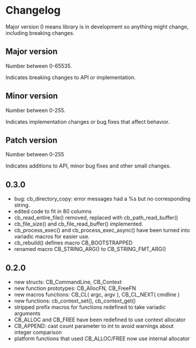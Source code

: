 <!--*
 * @file   CHANGELOG.md
 * @brief  Change log for cbuild.
 * @author Alicia Amarilla (smushyaa@gmail.com)
 * @date   March 04, 2025
-->

Changelog
=========

Major version 0 means library is in development so anything
might change, including breaking changes.

## Major version
Number between 0-65535.

Indicates breaking changes to API or implementation.

## Minor version
Number between 0-255.

Indicates implementation changes or bug fixes that affect behavior.

## Patch version
Number between 0-255

Indicates additions to API, minor bug fixes and other small changes.

0.3.0
-----
- bug: cb_directory_copy: error messages had a %s but no corresponding string.
- edited code to fit in 80 columns
- cb_read_entire_file() removed, replaced with cb_path_read_buffer()
- cb_file_size() and cb_file_read_buffer() implemented.
- cb_process_exec() and cb_process_exec_async() have 
        been turned into variadic macros for easier use.
- cb_rebuild() defines macro CB_BOOTSTRAPPED
- renamed macro CB_STRING_ARG() to CB_STRING_FMT_ARG()

0.2.0
-----
- new structs: CB_CommandLine, CB_Context
- new function prototypes: CB_AllocFN, CB_FreeFN
- new macros functions: CB_CL( argc, argv ), CB_CL_NEXT( cmdline )
- new functions: cb_context_set(), cb_context_get()
- stripped prefix macros for functions redefined to take variadic arguments
- CB_ALLOC and CB_FREE have been redefined to use context allocator
- CB_APPEND: cast count parameter to int to avoid warnings about integer comparison
- platform functions that used CB_ALLOC/FREE now use internal allocator

